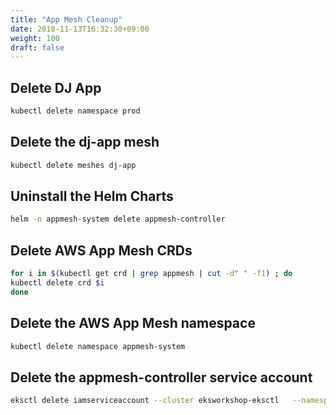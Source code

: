 ```yaml
---
title: "App Mesh Cleanup"
date: 2018-11-13T16:32:30+09:00
weight: 100
draft: false
---
```


## Delete DJ App

```bash
kubectl delete namespace prod
```

## Delete the dj-app mesh

```bash
kubectl delete meshes dj-app
```

## Uninstall the Helm Charts

```bash
helm -n appmesh-system delete appmesh-controller
```

## Delete AWS App Mesh CRDs

```bash
for i in $(kubectl get crd | grep appmesh | cut -d" " -f1) ; do
kubectl delete crd $i
done
```

## Delete the AWS App Mesh namespace

```bash
kubectl delete namespace appmesh-system
```

## Delete the appmesh-controller service account
```bash
eksctl delete iamserviceaccount --cluster eksworkshop-eksctl   --namespace appmesh-system --name appmesh-controller
```
